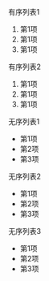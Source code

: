 有序列表1
1. 第1项
2. 第1项
3. 第1项

有序列表2
1. 第1项
1. 第1项
1. 第1项

无序列表1
- 第1项
- 第2项
- 第3项

无序列表2
+ 第1项
+ 第2项
+ 第3项

无序列表3
* 第1项
* 第2项
* 第3项
